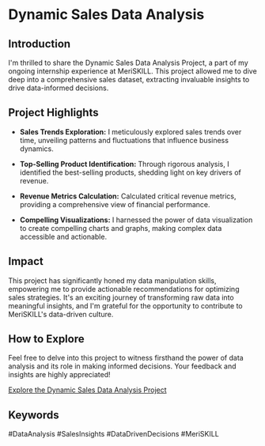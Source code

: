 # Dynamic Sales Data Analysis

## Introduction

I'm thrilled to share the Dynamic Sales Data Analysis Project, a part of my ongoing internship experience at MeriSKILL. This project allowed me to dive deep into a comprehensive sales dataset, extracting invaluable insights to drive data-informed decisions.

## Project Highlights

- **Sales Trends Exploration:** I meticulously explored sales trends over time, unveiling patterns and fluctuations that influence business dynamics.

- **Top-Selling Product Identification:** Through rigorous analysis, I identified the best-selling products, shedding light on key drivers of revenue.

- **Revenue Metrics Calculation:** Calculated critical revenue metrics, providing a comprehensive view of financial performance.

- **Compelling Visualizations:** I harnessed the power of data visualization to create compelling charts and graphs, making complex data accessible and actionable.

## Impact

This project has significantly honed my data manipulation skills, empowering me to provide actionable recommendations for optimizing sales strategies. It's an exciting journey of transforming raw data into meaningful insights, and I'm grateful for the opportunity to contribute to MeriSKILL's data-driven culture.

## How to Explore

Feel free to delve into this project to witness firsthand the power of data analysis and its role in making informed decisions. Your feedback and insights are highly appreciated!

[Explore the Dynamic Sales Data Analysis Project](link-to-your-project)

## Keywords

#DataAnalysis #SalesInsights #DataDrivenDecisions #MeriSKILL
